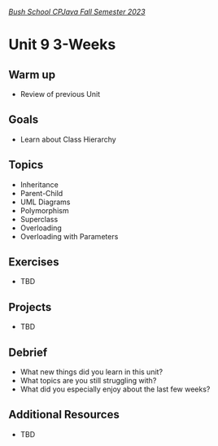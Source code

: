 [_Bush School CPJava Fall Semester 2023_](https://chandrunarayan.github.io/cpjava/)

# Unit 9 3-Weeks

## Warm up
* Review of previous Unit

## Goals
* Learn about Class Hierarchy

## Topics
* Inheritance
* Parent-Child
* UML Diagrams
* Polymorphism
* Superclass
* Overloading
* Overloading with Parameters

## Exercises
* TBD


## Projects
* TBD

## Debrief
* What new things did you learn in this unit?
* What topics are you still struggling with?
* What did you especially enjoy about the last few weeks?

## Additional Resources
* TBD
